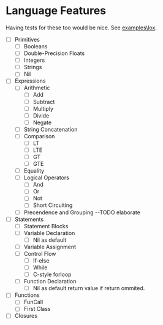# Language Features

Having tests for these too would be nice. See [examples\lox](examples\lox).

- [ ] Primitives
    - [ ] Booleans
    - [ ] Double-Precision Floats
    - [ ] Integers
    - [ ] Strings
    - [ ] Nil
- [ ] Expressions
    - [ ] Arithmetic
        - [ ] Add
        - [ ] Subtract
        - [ ] Multiply
        - [ ] Divide
        - [ ] Negate
    - [ ] String Concatenation
    - [ ] Comparison
        - [ ] LT
        - [ ] LTE
        - [ ] GT
        - [ ] GTE
    - [ ] Equality
    - [ ] Logical Operators
        - [ ] And
        - [ ] Or
        - [ ] Not
        - [ ] Short Circuiting
    - [ ] Precendence and Grouping --TODO elaborate
- [ ] Statements
    - [ ] Statement Blocks
    - [ ] Variable Declaration
        - [ ] Nil as default
    - [ ] Variable Assignment
    - [ ] Control Flow
        - [ ] If-else
        - [ ] While
        - [ ] C-style forloop
    - [ ] Function Declaration
        - [ ] Nil as default return value if return ommited.
- [ ] Functions
    - [ ] FunCall
    - [ ] First Class
- [ ] Closures
